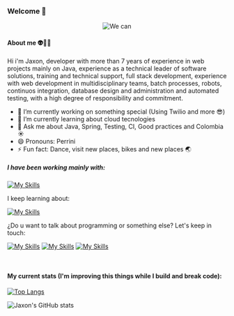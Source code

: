 ### Welcome 👋

<p align="center">
  <img src="https://media.giphy.com/media/fwbZnTftCXVocKzfxR/giphy.gif" alt="We can" />
</p>

#### About me 👽🦄✨

Hi i'm Jaxon, developer with more than 7 years of experience in web projects mainly on Java, experience as a technical leader of software solutions, training and technical support, full stack development, experience with web development in multidisciplinary teams, batch processes, robots, continuos integration, database design and administration and automated testing, with a high degree of responsibility and commitment.

- 🔭 I’m currently working on something special (Using Twilio and more 😎)
- 🌱 I’m currently learning about cloud tecnologies
- 💬 Ask me about Java, Spring, Testing, CI, Good practices and Colombia ☀️
- 😄 Pronouns: Perrini
- ⚡ Fun fact: Dance, visit new places, bikes and new places 🌏 

##### I have been working mainly with:

[![My Skills](https://skillicons.dev/icons?i=js,html,css,bootstrap,angular,react,jquery,java,spring,scala,kubernetes,jenkins,graphql,firebase,mysql,mongodb,postgres,docker)](https://github.com/jaxonjma)

I keep learning about:

[![My Skills](https://skillicons.dev/icons?i=aws,azure,kubernetes,py,nodejs,vue)](https://github.com/jaxonjma)

¿Do u want to talk about programming or something else? Let's keep in touch:

[![My Skills](https://skillicons.dev/icons?i=linkedin)](https://www.linkedin.com/in/jaxon-julian-munoz-avendano/)
[![My Skills](https://skillicons.dev/icons?i=stackoverflow)](https://stackoverflow.com/users/5870012/jaxonjma)
[![My Skills](https://skillicons.dev/icons?i=instagram)](https://www.instagram.com/jaxon.julian/)

&emsp;

#### My current stats (I'm improving this things while I build and break code): 

[![Top Langs](https://github-readme-stats.vercel.app/api/top-langs/?username=jaxonjma&layout=compact)](https://github.com/anuraghazra/github-readme-stats)

![Jaxon's GitHub stats](https://github-readme-stats.vercel.app/api?username=jaxonjma&show_icons=true&theme=radical)


